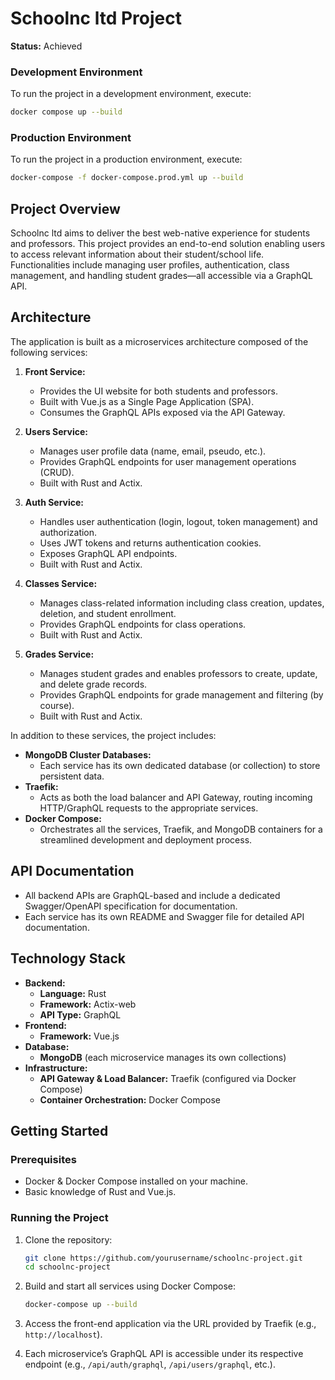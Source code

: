 # Schoolnc ltd Project

**Status:** Achieved

### Development Environment

To run the project in a development environment, execute:
```bash
docker compose up --build
```

### Production Environment

To run the project in a production environment, execute:
```bash
docker-compose -f docker-compose.prod.yml up --build
```

## Project Overview

Schoolnc ltd aims to deliver the best web-native experience for students and professors. This project provides an end-to-end solution enabling users to access relevant information about their student/school life. Functionalities include managing user profiles, authentication, class management, and handling student grades—all accessible via a GraphQL API.

## Architecture

The application is built as a microservices architecture composed of the following services:

1. **Front Service:**  
   - Provides the UI website for both students and professors.
   - Built with Vue.js as a Single Page Application (SPA).
   - Consumes the GraphQL APIs exposed via the API Gateway.

2. **Users Service:**  
   - Manages user profile data (name, email, pseudo, etc.).
   - Provides GraphQL endpoints for user management operations (CRUD).
   - Built with Rust and Actix.

3. **Auth Service:**  
   - Handles user authentication (login, logout, token management) and authorization.
   - Uses JWT tokens and returns authentication cookies.
   - Exposes GraphQL API endpoints.
   - Built with Rust and Actix.

4. **Classes Service:**  
   - Manages class-related information including class creation, updates, deletion, and student enrollment.
   - Provides GraphQL endpoints for class operations.
   - Built with Rust and Actix.

5. **Grades Service:**  
   - Manages student grades and enables professors to create, update, and delete grade records.
   - Provides GraphQL endpoints for grade management and filtering (by course).
   - Built with Rust and Actix.

In addition to these services, the project includes:
- **MongoDB Cluster Databases:**  
  - Each service has its own dedicated database (or collection) to store persistent data.
- **Traefik:**  
  - Acts as both the load balancer and API Gateway, routing incoming HTTP/GraphQL requests to the appropriate services.
- **Docker Compose:**  
  - Orchestrates all the services, Traefik, and MongoDB containers for a streamlined development and deployment process.

## API Documentation

- All backend APIs are GraphQL-based and include a dedicated Swagger/OpenAPI specification for documentation.
- Each service has its own README and Swagger file for detailed API documentation.

## Technology Stack

- **Backend:**  
  - **Language:** Rust  
  - **Framework:** Actix-web  
  - **API Type:** GraphQL
- **Frontend:**  
  - **Framework:** Vue.js
- **Database:**  
  - **MongoDB** (each microservice manages its own collections)
- **Infrastructure:**  
  - **API Gateway & Load Balancer:** Traefik (configured via Docker Compose)
  - **Container Orchestration:** Docker Compose

## Getting Started

### Prerequisites

- Docker & Docker Compose installed on your machine.
- Basic knowledge of Rust and Vue.js.

### Running the Project

1. Clone the repository:
   ```bash
   git clone https://github.com/yourusername/schoolnc-project.git
   cd schoolnc-project
    ```
2. Build and start all services using Docker Compose:
    
    ```bash
    docker-compose up --build
    ```
    
3. Access the front-end application via the URL provided by Traefik (e.g., `http://localhost`).
4. Each microservice’s GraphQL API is accessible under its respective endpoint (e.g., `/api/auth/graphql`, `/api/users/graphql`, etc.).
